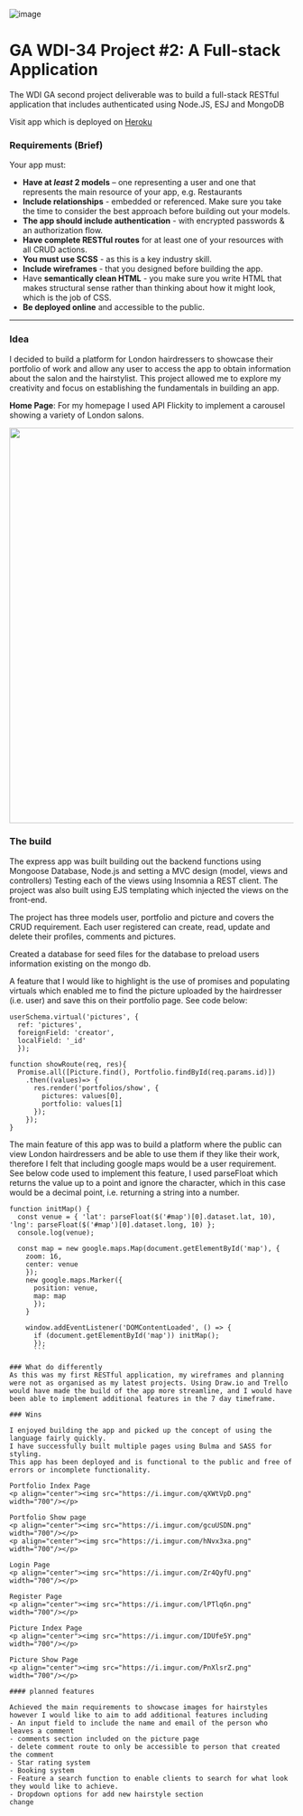 ![image](https://ga-dash.s3.amazonaws.com/production/assets/logo-9f88ae6c9c3871690e33280fcf557f33.png)

# GA WDI-34  Project #2: A Full-stack Application

The WDI GA second project deliverable was to build a full-stack RESTful application that includes authenticated using Node.JS, ESJ and MongoDB

Visit app which is deployed on [Heroku](https://wd34hairstylistappproject.herokuapp.com/)


### Requirements (Brief)

Your app must:
* **Have at _least_ 2 models** – one representing a user and one that represents the main resource of your app, e.g. Restaurants
* **Include relationships** - embedded or referenced. Make sure you take the time to consider the best approach before building out your models.
* **The app should include authentication** - with encrypted passwords & an authorization flow.
* **Have complete RESTful routes** for at least one of your resources with all CRUD actions.
* **You must use SCSS** - as this is a key industry skill.
* **Include wireframes** - that you designed before building the app.
* Have **semantically clean HTML** - you make sure you write HTML that makes structural sense rather than thinking about how it might look, which is the job of CSS.
* **Be deployed online** and accessible to the public.
---
### Idea

I decided to build a platform for London hairdressers to showcase their portfolio of work and allow any user to access the app to obtain information about the salon and the hairstylist. This project allowed me to explore my creativity and focus on establishing the fundamentals in building an app.


<strong>Home Page</strong>: For my homepage I used API Flickity to implement a carousel showing a variety of London salons.
<p align="center"><img src="https://i.imgur.com/wQ3hVW0.png" width="700"/></p>

### The build
The express app was built building out the backend functions using Mongoose Database, Node.js and setting a MVC design (model, views and controllers) Testing each of the views using Insomnia a REST client. The  project was also built using EJS templating which injected the views on the front-end.

The project has three models user, portfolio and picture and covers the CRUD requirement. Each user registered can create, read, update and delete their profiles, comments and pictures.

Created a database for seed files for the database to preload users information existing on the mongo db.

A feature that I would like to highlight is the use of promises and populating virtuals which enabled me to find the picture uploaded by the hairdresser (i.e. user) and save this on their portfolio page. See code below:

```
userSchema.virtual('pictures', {
  ref: 'pictures',
  foreignField: 'creator',
  localField: '_id'
  });

function showRoute(req, res){
  Promise.all([Picture.find(), Portfolio.findById(req.params.id)])
    .then((values)=> {
      res.render('portfolios/show', {
        pictures: values[0],
        portfolio: values[1]
      });
    });
}
```
The main feature of this app was to build a platform where the public can view London hairdressers and be able to use them if they like their work, therefore I felt that including google maps would be a user requirement. <br>
See below code used to implement this feature,
I used parseFloat which returns the value up to a point and ignore the character, which in this case would be a decimal point, i.e. returning a string into a number.

```
function initMap() {
  const venue = { 'lat': parseFloat($('#map')[0].dataset.lat, 10), 'lng': parseFloat($('#map')[0].dataset.long, 10) };
  console.log(venue);

  const map = new google.maps.Map(document.getElementById('map'), {
    zoom: 16,
    center: venue
    });
    new google.maps.Marker({
      position: venue,
      map: map
      });
    }

    window.addEventListener('DOMContentLoaded', () => {
      if (document.getElementById('map')) initMap();
      });
      ```

### What do differently
As this was my first RESTful application, my wireframes and planning were not as organised as my latest projects. Using Draw.io and Trello would have made the build of the app more streamline, and I would have been able to implement additional features in the 7 day timeframe.

### Wins

I enjoyed building the app and picked up the concept of using the language fairly quickly.
I have successfully built multiple pages using Bulma and SASS for styling.
This app has been deployed and is functional to the public and free of errors or incomplete functionality.

Portfolio Index Page
<p align="center"><img src="https://i.imgur.com/qXWtVpD.png" width="700"/></p>

Portfolio Show page
<p align="center"><img src="https://i.imgur.com/gcuUSDN.png" width="700"/></p>
<p align="center"><img src="https://i.imgur.com/hNvx3xa.png" width="700"/></p>

Login Page
<p align="center"><img src="https://i.imgur.com/Zr4QyfU.png" width="700"/></p>

Register Page
<p align="center"><img src="https://i.imgur.com/lPTlq6n.png" width="700"/></p>

Picture Index Page
<p align="center"><img src="https://i.imgur.com/IDUfe5Y.png" width="700"/></p>

Picture Show Page
<p align="center"><img src="https://i.imgur.com/PnXlsrZ.png" width="700"/></p>

#### planned features

Achieved the main requirements to showcase images for hairstyles however I would like to aim to add additional features including
- An input field to include the name and email of the person who leaves a comment
- comments section included on the picture page
- delete comment route to only be accessible to person that created the comment
- Star rating system  
- Booking system
- Feature a search function to enable clients to search for what look they would like to achieve.
- Dropdown options for add new hairstyle section
change
